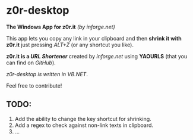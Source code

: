# z0r-desktop
**The Windows App for z0r.it** *(by inforge.net)*

This app lets you copy any link in your clipboard and then **shrink it with z0r.it** just pressing *ALT+Z* (or any shortcut you like).

**z0r.it is a _URL Shortener_** created by *inforge.net* using **YAOURLS** (that you can find on *GitHub*).

*z0r-desktop is written in _VB.NET_*.

Feel free to contribute!


## TODO:
1. Add the ability to change the key shortcut for shrinking.
2. Add a regex to check against non-link texts in clipboard.
3. ...

